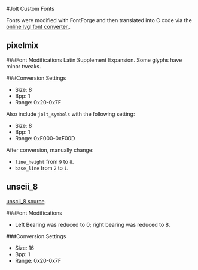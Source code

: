 #Jolt Custom Fonts

Fonts were modified with FontForge and then translated into C code via the 
[online lvgl font converter.](https://littlevgl.com/ttf-font-to-c-array).

## pixelmix

###Font Modifications
Latin Supplement Expansion. Some glyphs have minor tweaks.

###Conversion Settings
* Size: 8
* Bpp: 1
* Range: 0x20-0x7F

Also include `jolt_symbols` with the following setting:
* Size: 8
* Bpp: 1
* Range: 0xF000-0xF00D

After conversion, manually change:
* `line_height` from `9` to `8`.
* `base_line` from `2` to `1`.

## unscii_8

[unscii_8 source](http://pelulamu.net/unscii/).

###Font Modifications

* Left Bearing was reduced to 0; right bearing was reduced to 8.

###Conversion Settings

* Size: 16
* Bpp: 1
* Range: 0x20-0x7F
